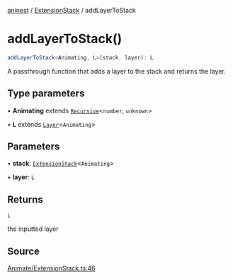 [aninest](../../index.md) / [ExtensionStack](../index.md) / addLayerToStack

# addLayerToStack()

```ts
addLayerToStack<Animating, L>(stack, layer): L
```

A passthrough function that adds a layer to the stack and
returns the layer.

## Type parameters

• **Animating** extends [`Recursive`](../../RecursiveHelpers/type-aliases/Recursive.md)\<`number`, `unknown`\>

• **L** extends [`Layer`](../../Extension/type-aliases/Layer.md)\<`Animating`\>

## Parameters

• **stack**: [`ExtensionStack`](../type-aliases/ExtensionStack.md)\<`Animating`\>

• **layer**: `L`

## Returns

`L`

the inputted layer

## Source

[Animate/ExtensionStack.ts:46](https://github.com/zphrs/aninest/blob/37209a6/src/Animate/ExtensionStack.ts#L46)
